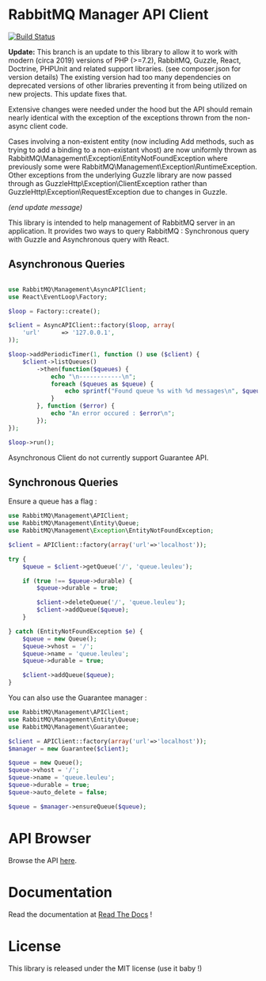 # RabbitMQ Manager API Client

[![Build Status](https://secure.travis-ci.org/alchemy-fr/RabbitMQ-Management-API-Client.png?branch=master)](https://travis-ci.org/alchemy-fr/RabbitMQ-Management-API-Client)

**Update:** This branch is an update to this library to allow it to work with modern (circa 2019) versions of
PHP (>=7.2), RabbitMQ, Guzzle, React, Doctrine, PHPUnit and related support libraries. (see composer.json for 
version details) The existing version had too many dependencies on deprecated versions of other libraries
preventing it from being utilized on new projects.  This update fixes that. 
 
Extensive changes were needed under the hood but the API should remain nearly 
identical with the exception of the exceptions thrown from the non-async client code.  

Cases involving a non-existent entity (now including Add methods, such as trying to add a binding to a 
non-existant vhost) are now uniformly thrown as RabbitMQ&#92;Management&#92;Exception&#92;EntityNotFoundException
where previously some were RabbitMQ&#92;Management&#92;Exception&#92;RuntimeException.   Other exceptions from the 
underlying Guzzle library are now passed through as GuzzleHttp&#92;Exception&#92;ClientException rather than
GuzzleHttp&#92;Exception&#92;RequestException due to changes in Guzzle. 

*(end update message)*

This library is intended to help management of RabbitMQ server in an application.
It provides two ways to query RabbitMQ : Synchronous query with Guzzle and
Asynchronous query with React.

## Asynchronous Queries

```php

use RabbitMQ\Management\AsyncAPIClient;
use React\EventLoop\Factory;

$loop = Factory::create();

$client = AsyncAPIClient::factory($loop, array(
    'url'      => '127.0.0.1',
));

$loop->addPeriodicTimer(1, function () use ($client) {
    $client->listQueues()
        ->then(function($queues) {
            echo "\n------------\n";
            foreach ($queues as $queue) {
                echo sprintf("Found queue %s with %d messages\n", $queue->name, $queue->messages);
            }
        }, function ($error) {
            echo "An error occured : $error\n";
        });
});

$loop->run();
```

Asynchronous Client do not currently support Guarantee API.

## Synchronous Queries

Ensure a queue has a flag :

```php
use RabbitMQ\Management\APIClient;
use RabbitMQ\Management\Entity\Queue;
use RabbitMQ\Management\Exception\EntityNotFoundException;

$client = APIClient::factory(array('url'=>'localhost'));

try {
    $queue = $client->getQueue('/', 'queue.leuleu');

    if (true !== $queue->durable) {
        $queue->durable = true;

        $client->deleteQueue('/', 'queue.leuleu');
        $client->addQueue($queue);
    }

} catch (EntityNotFoundException $e) {
    $queue = new Queue();
    $queue->vhost = '/';
    $queue->name = 'queue.leuleu';
    $queue->durable = true;

    $client->addQueue($queue);
}
```

You can also use the Guarantee manager :

```php
use RabbitMQ\Management\APIClient;
use RabbitMQ\Management\Entity\Queue;
use RabbitMQ\Management\Guarantee;

$client = APIClient::factory(array('url'=>'localhost'));
$manager = new Guarantee($client);

$queue = new Queue();
$queue->vhost = '/';
$queue->name = 'queue.leuleu';
$queue->durable = true;
$queue->auto_delete = false;

$queue = $manager->ensureQueue($queue);
```

# API Browser

Browse the API [here](https://rabbitmq-management-api-client.readthedocs.org/en/latest/_static/API/).

# Documentation

Read the documentation at [Read The Docs](https://rabbitmq-management-api-client.readthedocs.org) !

# License

This library is released under the MIT license (use it baby !)



